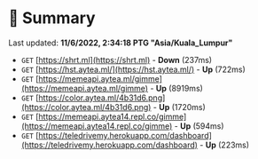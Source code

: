 # 📖 Summary
Last updated: **11/6/2022, 2:34:18 PTG "Asia/Kuala_Lumpur"**

- `GET` [https://shrt.ml](https://shrt.ml) - **Down** (237ms)
- `GET` [https://hst.aytea.ml/](https://hst.aytea.ml/) - **Up** (722ms)
- `GET` [https://memeapi.aytea.ml/gimme](https://memeapi.aytea.ml/gimme) - **Up** (8919ms)
- `GET` [https://color.aytea.ml/4b31d6.png](https://color.aytea.ml/4b31d6.png) - **Up** (1720ms)
- `GET` [https://memeapi.aytea14.repl.co/gimme](https://memeapi.aytea14.repl.co/gimme) - **Up** (594ms)
- `GET` [https://teledrivemy.herokuapp.com/dashboard](https://teledrivemy.herokuapp.com/dashboard) - **Up** (223ms)
